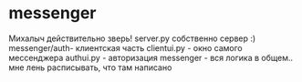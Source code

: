 # messenger

Михалыч действительно зверь! 
server.py собственно сервер :)
messenger/auth- клиентская часть
  clientui.py - окно самого мессенджера
  authui.py - авторизация
  messenger - вся логика в общем.. мне лень расписывать, что там написано

